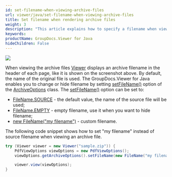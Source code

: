 ```yaml
---
id: set-filename-when-viewing-archive-files
url: viewer/java/set-filename-when-viewing-archive-files
title: Set filename when rendering archive files
weight: 3
description: "This article explains how to specify a filename when viewing archive files GroupDocs.Viewer within your Java applications."
keywords: 
productName: GroupDocs.Viewer for Java
hideChildren: False
---
```

![](viewer/java/images/set-filename-when-viewing-archive-files.png)

When viewing the archive files [Viewer](https://apireference.groupdocs.com/viewer/java/com.groupdocs.viewer/Viewer) displays an archive filename in the header of each page, like it is shown on the screenshot above. By default, the name of the original file is used. The GroupDocs.Viewer for Java enables you to change or hide filename by setting [setFileName()](https://apireference.groupdocs.com/viewer/java/com.groupdocs.viewer.options/ArchiveOptions#setFileName(com.groupdocs.viewer.options.FileName)) option of the [ArchiveOptions](https://apireference.groupdocs.com/viewer/java/com.groupdocs.viewer.options/ArchiveOptions) class. The [setFileName()](https://apireference.groupdocs.com/viewer/java/com.groupdocs.viewer.options/ArchiveOptions#setFileName(com.groupdocs.viewer.options.FileName)) option can be set to:

* [FileName.SOURCE](https://apireference.groupdocs.com/viewer/java/com.groupdocs.viewer.options/FileName#SOURCE) - the default value, the name of the source file will be used;
* [FileName.EMPTY](https://apireference.groupdocs.com/viewer/java/com.groupdocs.viewer.options/FileName#EMPTY) - empty filename, use it when you want to hide filename;
* [new FileName("my filename")](https://apireference.groupdocs.com/viewer/java/com.groupdocs.viewer.options/FileName) - custom filename.

The following code snippet shows how to set "my filename" instead of source filename when viewing an archive file.

```java
try (Viewer viewer = new Viewer("sample.zip")) {
    PdfViewOptions viewOptions = new PdfViewOptions();
    viewOptions.getArchiveOptions().setFileName(new FileName("my filename"));

    viewer.view(viewOptions);
}
```
